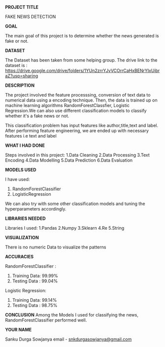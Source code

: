 **PROJECT TITLE**

FAKE NEWS DETECTION

**GOAL**

The main goal of this project is to determine whether the news generated is fake or not.

**DATASET**

The Dataset has been taken from some helping group.
The drive link to the dataset is : https://drive.google.com/drive/folders/1YUn2zrrYJvVCOrrCaHxBENrYIxUibraZ?usp=sharing

**DESCRIPTION**

The project involved the feature processsing, conversion of text data to numerical data using a encoding technique.
Then, the data is trained up on machine learning algorithms RandomForestClassfier, Logistic Regression.We can also use
different classification models to classify whether it's a fake news or not.

This classification problem has input features like author,title,text and label.
After performing feature engineering, we are ended up with necessary features i.e text and label

**WHAT I HAD DONE**

Steps involved in this project:
1.Data Cleaning
2.Data Processing
3.Text Encoding
4.Data Modelling
5.Data Prediction
6.Data Evaluation

**MODELS USED**

I have used:
1. RandomForestClassifier
2. LogisticRegression

We can also try with some other classification models and tuning the hyperparameters accordingly.

**LIBRARIES NEEDED**

Libraries I used:
1.Pandas
2.Numpy
3.Sklearn
4.Re
5.String

**VISUALIZATION**

There is no numeric Data to visualize the patterns

**ACCURACIES**

RandomForestClassifier : 
1. Training Data: 99.99%
2. Testing Data : 99.04%

Logistic Regression:
1. Training Data: 99.14%
2. Testing Data : 98.75%



**CONCLUSION**
Among the Models I used for classifying the news, RandomForestClassifier performed well.

**YOUR NAME**

Sanku Durga Sowjanya
email - snkdurgasowjanya@gmail.com

